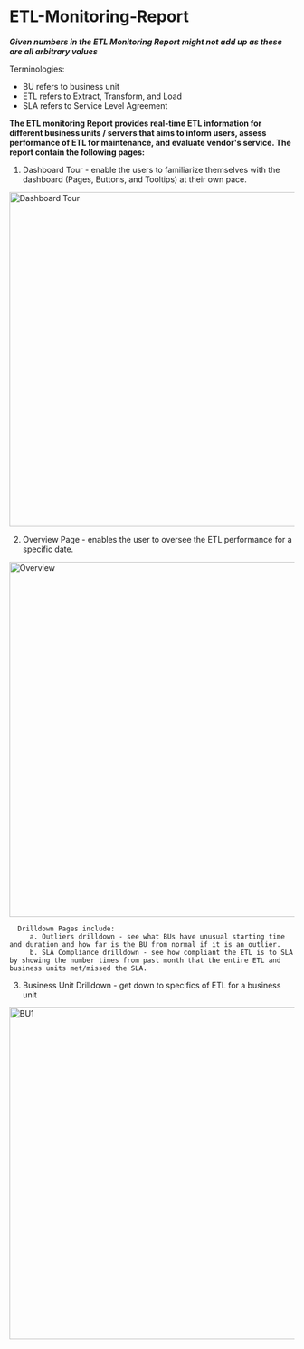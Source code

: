 # ETL-Monitoring-Report

***Given numbers in the ETL Monitoring Report might not add up as these are all arbitrary values***

Terminologies:
  - BU refers to business unit
  - ETL refers to Extract, Transform, and Load
  - SLA refers to Service Level Agreement

**The ETL monitoring Report provides real-time ETL information for different business units / servers that aims to inform users, 
assess performance of ETL for maintenance, and evaluate vendor's service. The report contain the following pages:**

  1. Dashboard Tour - enable the users to familiarize themselves with the dashboard (Pages, Buttons, and Tooltips) at their own pace.
  <img width="591" alt="Dashboard Tour" src="https://github.com/marizethpb/ETL-Monitoring-Report/assets/79640443/8a045a8d-edab-475d-a1de-9327f50bb186">


  2. Overview Page - enables the user to oversee the ETL performance for a specific date. 
  <img width="627" alt="Overview" src="https://github.com/marizethpb/ETL-Monitoring-Report/assets/79640443/e5409c63-2fbe-4c4b-9a48-32f25fc739d8">

      Drilldown Pages include:
         a. Outliers drilldown - see what BUs have unusual starting time and duration and how far is the BU from normal if it is an outlier. 
         b. SLA Compliance drilldown - see how compliant the ETL is to SLA by showing the number times from past month that the entire ETL and business units met/missed the SLA.

  
  3. Business Unit Drilldown - get down to specifics of ETL for a business unit
  <img width="586" alt="BU1" src="https://github.com/marizethpb/ETL-Monitoring-Report/assets/79640443/0b2b375c-a07e-4e6c-b330-b221be8cc7d2">

